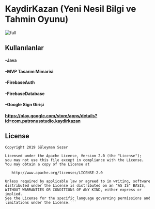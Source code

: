 # KaydirKazan (Yeni Nesil Bilgi ve Tahmin Oyunu)

![full](https://user-images.githubusercontent.com/25854605/56577730-6e544780-65d4-11e9-87c3-bc14142c2fc6.jpg)


## Kullanılanlar

#### -Java 
#### -MVP Tasarım Mimarisi
#### -FirebaseAuth 
#### -FirebaseDatabase 
#### -Google Sign Girişi

#### https://play.google.com/store/apps/details?id=com.patronusstudio.kaydirkazan



## License
```
Copyright 2019 Süleyman Sezer

Licensed under the Apache License, Version 2.0 (the "License");
you may not use this file except in compliance with the License.
You may obtain a copy of the License at

   http://www.apache.org/licenses/LICENSE-2.0

Unless required by applicable law or agreed to in writing, software
distributed under the License is distributed on an "AS IS" BASIS,
WITHOUT WARRANTIES OR CONDITIONS OF ANY KIND, either express or implied.
See the License for the specific language governing permissions and
limitations under the License.```
